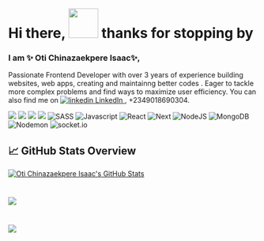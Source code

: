 
# Hi there, <img src="https://raw.githubusercontent.com/MartinHeinz/MartinHeinz/master/wave.gif" width="60px"> thanks for stopping by

### I am ✨ Oti Chinazaekpere Isaac✨,

Passionate Frontend Developer with over 3 years of experience building websites, web apps, creating and maintainng better codes . Eager to tackle more complex problems and find ways to maximize user efficiency. You can also find me on 
<a href="https://www.linkedin.com/in/webby" rel="nofollow noreferrer">
  <img src="https://i.sstatic.net/gVE0j.png" alt="linkedin"> LinkedIn
</a>, +2349018690304.

![](https://img.shields.io/badge/HTML5-informational?style=flat&logo=html5&logoColor=%2361DAFB)
![](https://img.shields.io/badge/CSS3-informational?style=flat&logo=css3&logoColor=%2361DAFB)
![](https://img.shields.io/badge/Bootstrap-informational?style=flat&logo=bootstrap&logoColor=%2361DAFB)
![](https://img.shields.io/badge/Tailwindcss-informational?style=flat&logo=tailwindcss&logoColor=%2361DAFB)
![SASS](https://img.shields.io/badge/SASS/SCSS-informational?style=flat&logo=sass&logoColor=%2361DAFB)
![Javascript](https://img.shields.io/badge/JavaScript-informational?style=flat&logo=javascript&logoColor=%2361DAFB)
![React](https://img.shields.io/badge/React-informational?style=flat&logo=react&logoColor=%2361DAFB)
![Next](https://img.shields.io/badge/NextJs-informational?style=flat&logo=vercel&logoColor=%2361DAFB)
![NodeJS](https://img.shields.io/badge/NodeJS-informational?style=flat&logo=node.js&logoColor=%2361DAFB)
![MongoDB](https://img.shields.io/badge/MongoDB-informational?style=flat&logo=mongodb&logoColor=%2361DAFB)
![Nodemon](https://img.shields.io/badge/Nodemon-informational?style=flat&logo=nodemon&logoColor=%2361DAFB)
![socket.io](https://img.shields.io/badge/SocketIO-informational?style=flat&logo=socket.io&logoColor=%2361DAFB)

## &#x1f4c8; GitHub Stats Overview
<a href="https://github.com/otiisaac199">
  <img align="center" src="https://github-readme-stats.vercel.app/api?username=otiisaac199&count_private=true&show_icons=true&theme=dracula" alt="Oti Chinazaekpere Isaac's GitHub Stats" />
</a>

#
<a href="https://github.com/otiisaac199">
  <img align="center" src="https://github-readme-stats.vercel.app/api/top-langs/?username=otiisaac199&layout=compact&show_icons=true&theme=tokyonight&langs_count=8" />
</a>


#
<a href="https://github.com/otiisaac199">
  <img align="center" src="http://github-readme-streak-stats.herokuapp.com?user=otiisaac199&theme=radical&date_format=M%20j%5B%2C%20Y%5D" /> 
</a> 


<!-- Resources -->
<!-- Icons: https://simpleicons.org/ -->
<!-- GitHub Stats: https://github.com/anuraghazra/github-readme-stats -->
<!-- Emojis: https://emojipedia.org/emoji/ -->
<!-- HTML Emojis: https://www.fileformat.info/index.htm -->
<!-- Shields: https://shields.io/ -->
